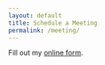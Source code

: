 ```yaml
---
layout: default
title: Schedule a Meeting
permalink: /meeting/
---
```

<div id="wufoo-mcqehxg1yf0924"> Fill out my <a href="https://kjdonovan.wufoo.com/forms/mcqehxg1yf0924">online form</a>. </div> <script type="text/javascript"> var mcqehxg1yf0924; (function(d, t) { var s = d.createElement(t), options = { 'userName':'kjdonovan', 'formHash':'mcqehxg1yf0924', 'autoResize':true, 'height':'1029', 'async':true, 'host':'wufoo.com', 'header':'show', 'ssl':true }; s.src = ('https:' == d.location.protocol ?'https://':'http://') + 'secure.wufoo.com/scripts/embed/form.js'; s.onload = s.onreadystatechange = function() { var rs = this.readyState; if (rs) if (rs != 'complete') if (rs != 'loaded') return; try { mcqehxg1yf0924 = new WufooForm(); mcqehxg1yf0924.initialize(options); mcqehxg1yf0924.display(); } catch (e) { } }; var scr = d.getElementsByTagName(t)[0], par = scr.parentNode; par.insertBefore(s, scr); })(document, 'script'); </script>
